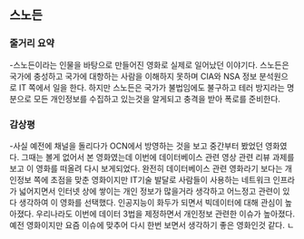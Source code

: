 ## 스노든
### 줄거리 요약
-스노든이라는 인물을 바탕으로 만들어진 영화로 실제로 일어났던 이야기다. 스노든은 국가에 충성하고 국가에 대항하는 사람을 이해하지 못하며 CIA와 NSA 정보 분석원으로 IT 쪽에서 일을 한다. 하지만 스노든은 국가가 불법임에도 불구하고 테러 방지라는 명분으로 모든 개인정보를 수집하고 있는것을 알게되고 충격을 받아 폭로를 준비한다.

### 감상평
-사실 예전에 채널을 돌리다가 OCN에서 방영하는 것을 보고 중간부터 봤었던 영화였다. 그때는 볼게 없어서 본 영화였는데 이번에 데이터베이스 관련 영상 관련 리뷰 과제를 보고 이 영화를 떠올려 다시 보게되었다. 완전히 데이터베이스 관련 영화라기 보다는 개인정보 쪽에 초점을 맞춘 영화이지만 IT기술 발달로 사람들이 사용하는 네트워크 인프라가 넓어지면서 인터넷 상에 쌓이는 개인 정보가 많을거라 생각하고 어느정고 관련이 있다 생각하여 이 영화를 선택했다. 인공지능이 화두가 되면서 빅데이터에 대해 관심이 높아졌다. 우리나라도 이번에 데이터 3법을 제정하면서 개인정보 관련한 이슈가 높아졌다. 예전 영화이지만 요즘 이슈에 맞추어 다시 한번 보면서 생각하기 좋은 영화인것 같다. ㄴ